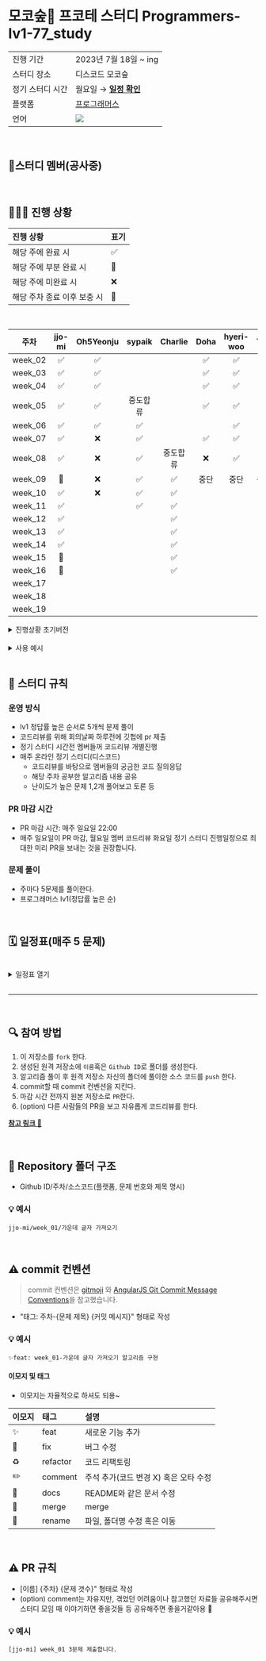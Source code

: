 # 모코숲🌿 프코테 스터디 Programmers-lv1-77_study

<table>
  <tr>
    <td>진행 기간</td>
    <td>2023년 7월 18일 ~ ing </td>
  </tr>
  <tr>
    <td>스터디 장소</td>
    <td>디스코드 모코숲</td>
  </tr>
  <tr>
    <td>정기 스터디 시간</td>
    <td>월요일 &rarr; <a href="https://www.notion.so/lv0-100-418a80c3946e4b0fa023dd849c35320e"><b>일정 확인</b></a></td>
  </tr>
  <tr>
    <td>플랫폼</td>
    <td><a href="https://school.programmers.co.kr/learn/challenges?order=acceptance_desc&levels=1&languages=javascript&page=2">프로그래머스</a></td>
  </tr>
  <tr>
    <td>언어</td>
    <td><img src="https://img.shields.io/badge/javascript-F7DF1E?style=for-the-badge&logo=javascript&logoColor=black">
    </td>
  </tr>
</table>

<br/>

## 🌿스터디 멤버(공사중)

<br/>

## 🧑🏻‍💻 진행 상황

| 진행 상황                   | 표기 |
| :-------------------------- | :--- |
| 해당 주에 완료 시           | ✅   |
| 해당 주에 부분 완료 시      | 🔢   |
| 해당 주에 미완료 시         | ❌   |
| 해당 주차 종료 이후 보충 시 | 🔺   |

<br>

  



|  주차   |   jjo-mi | Oh5Yeonju | sypaik | Charlie| Doha | hyeri-woo  | Yuli |seoye0ng |
| :-----: |:---: | :---: | :------: | :-------: | :---: | :-----: |  :-----: | :-----: |
| week_02 |    ✅  |  ✅  |    |    | ✅   |  ✅  | ✅ |✅ |
| week_03 |    ✅  |  ✅  |    |    | ✅   |  ✅  | ✅  |  ✅    |
| week_04 |    ✅  |  ✅  |    |    | ✅   |   ✅ |  ✅  |   ✅   |
| week_05 |   ✅  |  ✅  |  중도합류  |    |  ✅  | ✅   | ✅ |  ✅   |
| week_06 |    ✅  |  ✅  |  ✅  |    |      | ✅    |   ✅     |  🔺     |
| week_07 |    ✅   |  ❌    |   ✅   |      |    ✅  |  ✅    |   ❌    | ✅|
| week_08 |   ✅   |  ❌   |  ✅   |  중도합류  |   ❌    | ✅     |  ❌    |❌ |
| week_09 |    🔺  |  ❌   |   ✅   |   ✅   |   중단  |   중단   |  중단   |❌ |
| week_10 |    ✅   |  ❌     |   ✅   |   ✅   |      |      |       | |
| week_11 |     ✅   |      |  ✅    |  ✅    |      |      |       | |
| week_12 |     ✅   |      |      |    ✅  |      |      |       | |
| week_13 |     ✅   |      |      |    ✅  |      |      |       | |
| week_14 |      ✅   |      |      |   ✅    |      |      |       | |
| week_15 |    🔺   |      |      |   ✅   |      |      |       | |
| week_16 |     🔺   |      |      |    ✅  |      |      |       | |
| week_17 |        |      |      |     |      |      |       | |
| week_18 |        |      |      |      |      |      |       | |
| week_19 |        |      |      |      |      |      |       | |

  <details>
    <summary>진행상황 초기버전</summary>
      <img src="https://github.com/jjo-mi/Programmers-lv1-77_study/assets/116716381/abbf47f1-fe3e-4696-83f7-b5b55760cecd">
      |  주차   |     날짜      | jjo-mi | Doha | Oh5Yeonju | hyeri-woo | Yuli | seoye0ng | sypaik | Charlie|
      | :-----: | :-----------: | :---: | :---: | :------: | :-------: | :---: | :-----: |  :-----: | :-----: |
      | week_02 | 07-26 ~ 07-31 |   ✅  |  ✅  |  ✅  |  ✅  |  ✅  |  ✅  |  | |
      | week_03 | 08-01 ~ 08-07 |   ✅  |  ✅  |  ✅  |  ✅  |  ✅  |  ✅  |   |      |
      | week_04 | 08-08 ~ 08-14 |   ✅  |  ✅  |  ✅  |  ✅  |  ✅  |  ✅  |    |      |
      | week_05 | 08-15 ~ 08-21 |   ✅  |  ✅  |  ✅  |  ✅  |  ✅  |  ✅  | 중도합류 |     |
      | week_06 | 08-22 ~ 08-28 |   ✅  |  ✅  |  ✅  |  ✅  |      |  🔺   |   ✅     |       |
      | week_07 | 08-29 ~ 09-04 |    ✅   |  ✅    |      |      |      |  ✅    |   ✅    | |
      | week_08 | 09-05 ~ 09-11 |   ✅   |      |     |  ✅  |      |      |   ✅    | 중도합류|
      | week_09 | 09-12 ~ 09-18 |    🔺  |      |      |      |      |      |    ✅   | ✅|
      | week_10 | 09-19 ~ 09-25 |       |      |      |      |      |      |       | |
  </details>

<br>
  <details>
    <summary>사용 예시</summary>
    <img src = "https://github.com/jjo-mi/Programmers-lv1-77_study/assets/116716381/b165a5d7-45ff-4887-b12a-adf3e3aead1c">
  </details>

<br/>

## 📌 스터디 규칙

### 운영 방식

- lv1 정답률 높은 순서로 5개씩 문제 풀이
- 코드리뷰를 위해 회의날짜 하루전에 깃헙에 pr 제출
- 정기 스터디 시간전 멤버들꺼 코드리뷰 개별진행
- 매주 온라인 정기 스터디(디스코드)
  - 코드리뷰를 바탕으로 멤버들의 궁금한 코드 질의응답
  - 해당 주차 공부한 알고리즘 내용 공유
  - 난이도가 높은 문제 1,2개 풀어보고 토론 등

### PR 마감 시간

- PR 마감 시간: 매주 일요일 22:00
- 매주 일요일이 PR 마감, 월요일 멤버 코드리뷰 화요일 정기 스터디 진행일정으로 최대한 미리 PR을 보내는 것을 권장합니다.

### 문제 풀이

- 주마다 5문제를 풀이한다.
- 프로그래머스 lv1(정답률 높은 순)

<br/>

## 🗓 일정표(매주 5 문제)

<br>
  <details>
    <summary>일정표 열기</summary>
   
  | 주차 | 날짜 | 문제 | 난이도 | 비고 |
  |:---:|:---:|:---:|:---:|:---:|
  | week_01 | 07-18 ~ 07-24  | <img width="500px" src="https://github.com/jjo-mi/Programmers-lv1-77_study/assets/116716381/3644ed8d-c54d-4f2a-b294-333305af90a5">| <img height="20px" width="25px" src="https://static.solved.ac/tier_small/5.svg"/> | <br><br><br><br> |
  | week_02 | 07-25 ~ 07-31  |  <img width="500px" src="https://github.com/jjo-mi/Programmers-lv1-77_study/assets/116716381/6514b661-3c67-4a5e-94d5-cf0fd96d11cc"> | <img height="20px" width="25px" src="https://static.solved.ac/tier_small/5.svg"/> | <br><br><br><br> |
  | week_03 | 08-01 ~ 08-07  |  <img width="500px" src="https://github.com/jjo-mi/Programmers-lv1-77_study/assets/116716381/f76ad1ba-7d30-454d-b228-66fc2e5560d8"> | <img height="20px" width="25px" src="https://static.solved.ac/tier_small/5.svg"/> | <br><br><br><br> |
  | week_04 | 08-08 ~ 08-14  |  <img width="500px" src="https://github.com/jjo-mi/Programmers-lv1-77_study/assets/116716381/2206b32f-56f3-4ea5-9b89-0e5e26a0c8eb"> | <img height="20px" width="25px" src="https://static.solved.ac/tier_small/5.svg"/> | <br><br><br><br> |
  | week_05 | 08-15 ~ 08-21  |  <img width="500px" src="https://github.com/jjo-mi/Programmers-lv1-77_study/assets/116716381/e345100a-ec59-4a56-b0b5-024c2f5a4be6"> | <img height="20px" width="25px" src="https://static.solved.ac/tier_small/5.svg"/> | <br><br><br><br> |
  | week_06 | 08-22 ~ 08-28  |  <img width="500px" src="https://github.com/jjo-mi/Programmers-lv1-77_study/assets/116716381/0056d716-ed26-49bc-a47a-0a4a64439f10"> | <img height="20px" width="25px" src="https://static.solved.ac/tier_small/5.svg"/> | <br><br><br><br> |
  | week_07 | 08-29 ~ 09-04  |  <img width="500px" src="https://github.com/jjo-mi/Programmers-lv1-77_study/assets/116716381/ef224670-5028-4e5a-a198-b3132b986891"> | <img height="20px" width="25px" src="https://static.solved.ac/tier_small/5.svg"/> | <br><br><br><br> |
  | week_08 | 09-05 ~ 09-11  |  <img width="500px" src="https://github.com/jjo-mi/Programmers-lv1-77_study/assets/116716381/2dca7c11-e54a-42c6-99bf-3d8caa0e56b8"> | <img height="20px" width="25px" src="https://static.solved.ac/tier_small/5.svg"/> | <br><br><br><br> |
  | week_09 | 09-12 ~ 09-18  |  <img width="500px" src="https://github.com/jjo-mi/Programmers-lv1-77_study/assets/116716381/7911693e-5c4c-4766-96f9-215eb5025e8f"> | <img height="20px" width="25px" src="https://static.solved.ac/tier_small/5.svg"/> | <br><br><br><br> |
  | week_10 | 09-19 ~ 09-25  |  <img width="500px" src="https://github.com/jjo-mi/Programmers-lv1-77_study/assets/116716381/29f0bf2c-f222-4e39-a7c2-7ca8e32119b8" > | <img height="20px" width="25px" src="https://static.solved.ac/tier_small/5.svg"/> | <br><br><br><br> |
  | week_10 | 09-26 ~ 10-02  |  <img width="500px" src="https://github.com/jjo-mi/Programmers-lv1-77_study/assets/116716381/29f0bf2c-f222-4e39-a7c2-7ca8e32119b8" > | <img height="20px" width="25px" src="https://static.solved.ac/tier_small/5.svg"/> | <br><br><br><br> |
  | week_11 | 10-03 ~ 10-09  |  <img width="500px" src="https://github.com/jjo-mi/Programmers-lv1-77_study/assets/116716381/8ed66fb2-b13f-4af6-804c-a58200c6225c" > | <img height="20px" width="25px" src="https://static.solved.ac/tier_small/5.svg"/> | <br><br><br><br> |
  | week_12 | 10-10 ~ 10-16  |  <img width="500px" src="https://github.com/jjo-mi/Programmers-lv1-77_study/assets/116716381/0d0dc96e-eb5f-49eb-87d4-9500ca3f3c17">  | <img height="20px" width="25px" src="https://static.solved.ac/tier_small/5.svg"/> | <br><br><br><br> |
  | week_13 | 10-17 ~ 10-23  |  <img width="500px" src="https://github.com/jjo-mi/Programmers-lv1-77_study/assets/116716381/0031a047-e935-46d4-83d7-cb520007aa2c" > | <img height="20px" width="25px" src="https://static.solved.ac/tier_small/5.svg"/> | <br><br><br><br> |
  | week_14 | 10-24 ~ 10-30  |  <img width="500px" src="https://github.com/jjo-mi/Programmers-lv1-77_study/assets/116716381/6eb7a529-3c3b-4a06-981d-63aa4a97edd6" > | <img height="20px" width="25px" src="https://static.solved.ac/tier_small/5.svg"/> | <br><br><br><br> |
  | week_15 | 10-31 ~ 11-06  |  <img width="500px" src="https://github.com/jjo-mi/Programmers-lv1-77_study/assets/116716381/2be22788-d4d5-4a7f-9394-214e5449d046"> | <img height="20px" width="25px" src="https://static.solved.ac/tier_small/5.svg"/> | <br><br><br><br> |
  | week_16 | 11-07 ~ 11-13  |  <img width="500px" src="https://github.com/jjo-mi/Programmers-lv1-77_study/assets/116716381/3e3b1303-2c99-4a33-8fd1-96e7d137f51d"> | <img height="20px" width="25px" src="https://static.solved.ac/tier_small/5.svg"/> | <br><br><br><br> |
  | week_17 | 11-14 ~ 11-20  |  <img width="500px" src="https://github.com/jjo-mi/Programmers-lv1-77_study/assets/116716381/27c7d900-e441-4dfb-9ac3-8d5c34059cfa" > | <img height="20px" width="25px" src="https://static.solved.ac/tier_small/5.svg"/> | <br><br><br><br> |
  | week_18 | 11-21 ~ 11-27  |  <img width="500px" src="https://github.com/jjo-mi/Programmers-lv1-77_study/assets/116716381/e9a14cbc-1f32-4512-946c-c3bbd5964dbb"> | <img height="20px" width="25px" src="https://static.solved.ac/tier_small/5.svg"/> | <br><br><br><br> |
  | week_19 | 11-28 ~ 12-04  |  <img width="500px" > | <img height="20px" width="25px" src="https://static.solved.ac/tier_small/5.svg"/> | <br><br><br><br> |
  | week_20 | 12-05 ~ 12-11  |  <img width="500px" > | <img height="20px" width="25px" src="https://static.solved.ac/tier_small/5.svg"/> | <br><br><br><br> |
            







  </details>
<br/>

---

<br/>

## 🔍 참여 방법

1. 이 저장소를 `fork` 한다.
2. 생성된 원격 저장소에 `이름`혹은 `Github ID`로 폴더를 생성한다.
3. 알고리즘 풀이 후 원격 저장소 자신의 폴더에 풀이한 소스 코드를 `push` 한다.
4. commit할 때 commit 컨벤션을 지킨다.
5. 마감 시간 전까지 원본 저장소로 `PR`한다.
6. (option) 다른 사람들의 PR을 보고 자유롭게 코드리뷰를 한다.

<a href="https://waytocse.tistory.com/59"><b>참고 링크 🔗</b></a>

<br/>

## 📁 Repository 폴더 구조

- Github ID/주차/소스코드(플랫폼, 문제 번호와 제목 명시)

### 💡 예시

`jjo-mi/week_01/가운데 글자 가져오기`

<br/>

## ⚠️ commit 컨벤션

> commit 컨벤션은 [gitmoji](https://gitmoji.dev/)
> 와 [AngularJS Git Commit Message Conventions](https://gist.github.com/stephenparish/9941e89d80e2bc58a153)을 참고했습니다.

- "태그: 주차-{문제 제목} {커밋 메시지}" 형태로 작성

### 💡 예시

`✨feat: week_01-가운데 글자 가져오기 알고리즘 구현`

#### 이모지 및 태그

- 이모지는 자율적으로 하셔도 되용~

| 이모지 | 태그     | 설명                                  |
| :----- | :------- | :------------------------------------ |
| ✨     | feat     | 새로운 기능 추가                      |
| 🐛     | fix      | 버그 수정                             |
| ♻️     | refactor | 코드 리팩토링                         |
| ✏️     | comment  | 주석 추가(코드 변경 X) 혹은 오타 수정 |
| 📝     | docs     | README와 같은 문서 수정               |
| 🔀     | merge    | merge                                 |
| 🚚     | rename   | 파일, 폴더명 수정 혹은 이동           |

<br/>

## ⚠️ PR 규칙

- [이름] {주차} {문제 갯수}" 형태로 작성
- (option) comment는 자유지만, 겪었던 어려움이나 참고했던 자료들 공유해주시면 스터디 모임 때 이야기하면 좋을것들 등 공유해주면 좋을거같아용 🙂

### 💡 예시

`[jjo-mi] week_01 3문제 제출합니다.`
